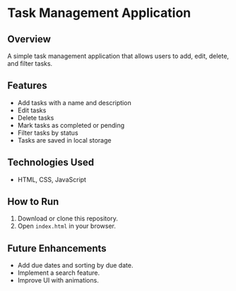 # Task Management Application

## Overview
A simple task management application that allows users to add, edit, delete, and filter tasks.

## Features
- Add tasks with a name and description
- Edit tasks
- Delete tasks
- Mark tasks as completed or pending
- Filter tasks by status
- Tasks are saved in local storage

## Technologies Used
- HTML, CSS, JavaScript

## How to Run
1. Download or clone this repository.
2. Open `index.html` in your browser.

## Future Enhancements
- Add due dates and sorting by due date.
- Implement a search feature.
- Improve UI with animations.
